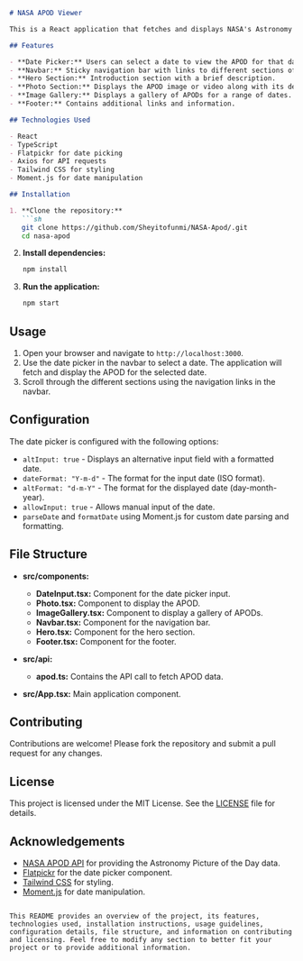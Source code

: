 
```markdown
# NASA APOD Viewer

This is a React application that fetches and displays NASA's Astronomy Picture of the Day (APOD). Users can select a date to view the corresponding APOD along with additional information about the photo.

## Features

- **Date Picker:** Users can select a date to view the APOD for that day.
- **Navbar:** Sticky navigation bar with links to different sections of the application.
- **Hero Section:** Introduction section with a brief description.
- **Photo Section:** Displays the APOD image or video along with its description.
- **Image Gallery:** Displays a gallery of APODs for a range of dates.
- **Footer:** Contains additional links and information.

## Technologies Used

- React
- TypeScript
- Flatpickr for date picking
- Axios for API requests
- Tailwind CSS for styling
- Moment.js for date manipulation

## Installation

1. **Clone the repository:**
   ```sh
   git clone https://github.com/Sheyitofunmi/NASA-Apod/.git
   cd nasa-apod
   ```

2. **Install dependencies:**
   ```sh
   npm install
   ```

3. **Run the application:**
   ```sh
   npm start
   ```

## Usage

1. Open your browser and navigate to `http://localhost:3000`.
2. Use the date picker in the navbar to select a date. The application will fetch and display the APOD for the selected date.
3. Scroll through the different sections using the navigation links in the navbar.

## Configuration

The date picker is configured with the following options:

- `altInput: true` - Displays an alternative input field with a formatted date.
- `dateFormat: "Y-m-d"` - The format for the input date (ISO format).
- `altFormat: "d-m-Y"` - The format for the displayed date (day-month-year).
- `allowInput: true` - Allows manual input of the date.
- `parseDate` and `formatDate` using Moment.js for custom date parsing and formatting.

## File Structure

- **src/components:**
  - **DateInput.tsx:** Component for the date picker input.
  - **Photo.tsx:** Component to display the APOD.
  - **ImageGallery.tsx:** Component to display a gallery of APODs.
  - **Navbar.tsx:** Component for the navigation bar.
  - **Hero.tsx:** Component for the hero section.
  - **Footer.tsx:** Component for the footer.

- **src/api:**
  - **apod.ts:** Contains the API call to fetch APOD data.

- **src/App.tsx:** Main application component.

## Contributing

Contributions are welcome! Please fork the repository and submit a pull request for any changes.

## License

This project is licensed under the MIT License. See the [LICENSE](LICENSE) file for details.

## Acknowledgements

- [NASA APOD API](https://api.nasa.gov/) for providing the Astronomy Picture of the Day data.
- [Flatpickr](https://flatpickr.js.org/) for the date picker component.
- [Tailwind CSS](https://tailwindcss.com/) for styling.
- [Moment.js](https://momentjs.com/) for date manipulation.

```

This README provides an overview of the project, its features, technologies used, installation instructions, usage guidelines, configuration details, file structure, and information on contributing and licensing. Feel free to modify any section to better fit your project or to provide additional information.
